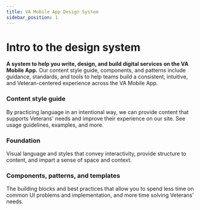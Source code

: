 ```yaml
---
title: VA Mobile App Design System
sidebar_position: 1
---
```


# Intro to the design system

**A system to help you write, design, and build digital services on the VA Mobile App.** Our content style guide, components, and patterns include guidance, standards, and tools to help teams build a consistent, intuitive, and Veteran-centered experience across the VA Mobile App.

### Content style guide
By practicing language in an intentional way, we can provide content that supports Veterans' needs and improve their experience on our site. See usage guidelines, examples, and more.

### Foundation
Visual language and styles that convey interactivity, provide structure to content, and impart a sense of space and context.

### Components, patterns, and templates
The building blocks and best practices that allow you to spend less time on common UI problems and implementation, and more time solving Veterans’ needs.
